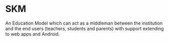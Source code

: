# SKM

An Education Model which can act as a middleman between the institution and the end users (teachers, students and parents) with support extending to web apps and Android.
